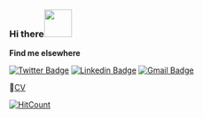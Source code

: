 ### Hi there<img src="https://media.giphy.com/media/Q7A8xgdxK7MpBUHufz/giphy.gif" width="50">

**Find me elsewhere** 

[![Twitter Badge](https://img.shields.io/badge/-@dygcrn-1ca0f1?style=flat-square&labelColor=1ca0f1&logo=twitter&logoColor=white&link=https://twitter.com/dygcrn)](https://twitter.com/dygcrn) [![Linkedin Badge](https://img.shields.io/badge/-sezenduyguceren-blue?style=flat-square&logo=Linkedin&logoColor=white&link=https://www.linkedin.com/in/sezenduyguceren/)](www.linkedin.com/in/sezenduyguceren/) [![Gmail Badge](https://img.shields.io/badge/-duyguceren93@gmail.com-c14438?style=flat-square&logo=Gmail&logoColor=white&link=mailto:duyguceren93@gmail.com)](mailto:duyguceren93@gmail.com)

📝[CV](https://drive.google.com/file/d/12UxOYRw8QZmc37cIFh-6eyeFiNk29z90/view)

<!--[![GitHub duyguceren](https://img.shields.io/github/followers/duyguceren?label=follow&style=social)](https://github.com/duyguceren)-->



[![HitCount](http://hits.dwyl.com/duyguceren/https://githubcom/duyguceren/duyguceren.svg)](http://hits.dwyl.com/duyguceren/https://githubcom/duyguceren/duyguceren)
<!--
**duyguceren/duyguceren** is a ✨ _special_ ✨ repository because its `README.md` (this file) appears on your GitHub profile.

Here are some ideas to get you started:

- 🔭 I’m currently working on ...
- 🌱 I’m currently learning ...
- 👯 I’m looking to collaborate on ...
- 🤔 I’m looking for help with ...
- 💬 Ask me about ...
- 📫 How to reach me: ...
- 😄 Pronouns: ...
- ⚡ Fun fact: ...
-->
